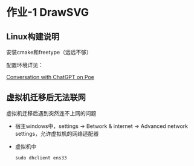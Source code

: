 # 作业-1 DrawSVG

## Linux构建说明

安装cmake和freetype（远远不够）

配置环境详见：

[Conversation with ChatGPT on Poe](https://poe.com/s/L532lNZhy4TIsVuyaXP9)

## 虚拟机迁移后无法联网

虚拟机迁移后遇到突然连不上网的问题

- 宿主windows中，settings -> Betwork & internet -> Advanced network settings，允许虚拟机的网络适配器

- 虚拟机中
  
  ```powershell
  sudo dhclient ens33
  ```


